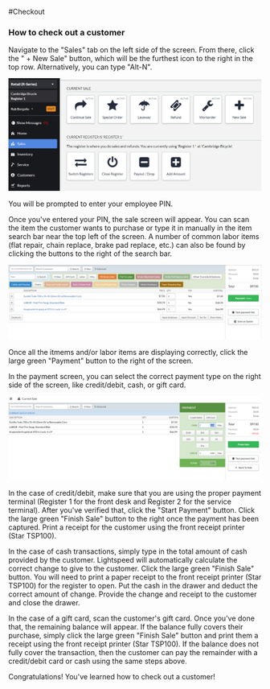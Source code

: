 #Checkout 

### How to check out a customer

Navigate to the "Sales" tab on the left side of the screen. From there, click the " + New Sale" button, which will be the furthest icon to the right in the top row. Alternatively, you can type "Alt-N". 

![image](images\newsale.PNG)

You will be prompted to enter your employee PIN. 

Once you've entered your PIN, the sale screen will appear. You can scan the item the customer wants to purchase or type it in manually in the item search bar near the top left of the screen. A number of common labor items (flat repair, chain replace, brake pad replace, etc.) can also be found by clicking the buttons to the right of the search bar. 

![image](images\sale_example.PNG)

Once all the itmems and/or labor items are displaying correctly, click the large green "Payment" button to the right of the screen. 

In the payment screen, you can select the correct payment type on the right side of the screen, like credit/debit, cash, or gift card. 

![image](images\payment.PNG)

In the case of credit/debit, make sure that you are using the proper payment terminal (Register 1 for the front desk and Register 2 for the service terminal). After you've verified that, click the "Start Payment" button. Click the large green "Finish Sale" button to the right once the payment has been captured. Print a receipt for the customer using the front receipt printer (Star TSP100).  

In the case of cash transactions, simply type in the total amount of cash provided by the customer. Lightspeed will automatically calculate the correct change to give to the customer. Click the large green "Finish Sale" button. You will need to print a paper receipt to the front receipt printer (Star TSP100) for the register to open. Put the cash in the drawer and deduct the correct amount of change. Provide the change and receipt to the customer and close the drawer. 

In the case of a gift card, scan the customer's gift card. Once you've done that, the remaining balance will appear. If the balance fully covers their purchase, simply click the large green "Finish Sale" button and print them a receipt using the front receipt printer (Star TSP100). If the balance does not fully cover the transaction, then the customer can pay the remainder with a credit/debit card or cash using the same steps above. 

Congratulations! You've learned how to check out a customer!
